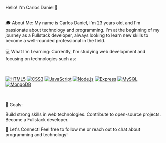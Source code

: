 Hello! I'm Carlos Daniel 👋
<br>
<br>

🎓 About Me:
My name is Carlos Daniel, I'm 23 years old, and I'm passionate about technology and programming.
I'm at the beginning of my journey as a Fullstack developer, always looking to learn new skills to become a well-rounded professional in the field.
<br>
<br>
💻 What I'm Learning:
Currently, I'm studying web development and focusing on technologies such as:
<br>
<br>
<br>

[![HTML5](https://img.shields.io/badge/-E34F26?style=for-the-badge&logo=html5&logoColor=white)](https://developer.mozilla.org/en-US/docs/Web/HTML)
[![CSS3](https://img.shields.io/badge/-1572B6?style=for-the-badge&logo=css3&logoColor=white)](https://developer.mozilla.org/en-US/docs/Web/CSS)
[![JavaScript](https://img.shields.io/badge/-F7DF1E?style=for-the-badge&logo=javascript&logoColor=black)](https://developer.mozilla.org/en-US/docs/Web/JavaScript)
[![Node.js](https://img.shields.io/badge/-339933?style=for-the-badge&logo=node.js&logoColor=white)](https://nodejs.org/)
[![Express](https://img.shields.io/badge/-000000?style=for-the-badge&logo=express&logoColor=white)](https://expressjs.com/)
[![MySQL](https://img.shields.io/badge/-4479A1?style=for-the-badge&logo=mysql&logoColor=white)](https://www.mysql.com/)
[![MongoDB](https://img.shields.io/badge/-47A248?style=for-the-badge&logo=mongodb&logoColor=white)](https://www.mongodb.com/)
<br>
<br>
<br>

🌱 Goals:
<br>

Build strong skills in web technologies.
Contribute to open-source projects.
Become a Fullstack developer.

🚀 Let's Connect!
Feel free to follow me or reach out to chat about programming and technology!

